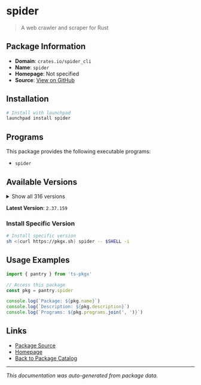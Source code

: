 # spider

> A web crawler and scraper for Rust

## Package Information

- **Domain**: `crates.io/spider_cli`
- **Name**: `spider`
- **Homepage**: Not specified
- **Source**: [View on GitHub](https://github.com/pkgxdev/pantry/tree/main/projects/crates.io/spider_cli/package.yml)

## Installation

```bash
# Install with launchpad
launchpad install spider
```

## Programs

This package provides the following executable programs:

- `spider`

## Available Versions

<details>
<summary>Show all 316 versions</summary>

- `2.37.159`, `2.37.137`, `2.37.136`, `2.37.135`, `2.37.134`
- `2.37.130`, `2.37.122`, `2.37.120`, `2.37.104`, `2.37.91`
- `2.37.90`, `2.37.89`, `2.37.79`, `2.37.73`, `2.37.54`
- `2.37.53`, `2.37.52`, `2.37.51`, `2.37.18`, `2.37.13`
- `2.37.6`, `2.37.2`, `2.37.1`, `2.36.123`, `2.36.117`
- `2.36.112`, `2.36.105`, `2.36.98`, `2.36.94`, `2.36.77`
- `2.36.73`, `2.36.69`, `2.36.67`, `2.36.63`, `2.36.61`
- `2.36.53`, `2.36.34`, `2.36.6`, `2.36.5`, `2.36.2`
- `2.35.18`, `2.35.13`, `2.35.5`, `2.35.4`, `2.34.5`
- `2.34.3`, `2.34.2`, `2.33.11`, `2.33.1`, `2.33.0`
- `2.32.9`, `2.32.6`, `2.32.3`, `2.32.2`, `2.32.1`
- `2.31.8`, `2.31.4`, `2.31.1`, `2.30.23`, `2.30.3`
- `2.30.1`, `2.28.3`, `2.28.2`, `2.28.0`, `2.27.66`
- `2.27.63`, `2.27.57`, `2.27.50`, `2.27.47`, `2.27.45`
- `2.27.44`, `2.27.27`, `2.27.26`, `2.27.25`, `2.27.17`
- `2.27.16`, `2.27.15`, `2.27.14`, `2.27.13`, `2.27.8`
- `2.27.5`, `2.27.3`, `2.27.2`, `2.27.0`, `2.26.27`
- `2.26.25`, `2.26.19`, `2.26.17`, `2.26.12`, `2.26.11`
- `2.26.3`, `2.26.1`, `2.26.0`, `2.25.3`, `2.25.1`
- `2.25.0`, `2.24.14`, `2.24.13`, `2.24.12`, `2.24.11`
- `2.24.10`, `2.24.9`, `2.24.8`, `2.24.7`, `2.24.6`
- `2.23.6`, `2.23.2`, `2.22.19`, `2.22.17`, `2.22.15`
- `2.22.14`, `2.22.13`, `2.22.12`, `2.22.11`, `2.22.10`
- `2.22.8`, `2.22.7`, `2.22.6`, `2.22.5`, `2.22.2`
- `2.21.33`, `2.21.31`, `2.21.27`, `2.21.25`, `2.21.21`
- `2.21.18`, `2.21.15`, `2.21.11`, `2.21.5`, `2.21.0`
- `2.20.6`, `2.20.5`, `2.19.0`, `2.18.0`, `2.16.0`
- `2.15.0`, `2.14.0`, `2.13.100`, `2.13.99`, `2.13.97`
- `2.13.96`, `2.13.95`, `2.13.93`, `2.13.89`, `2.13.88`
- `2.13.84`, `2.13.82`, `2.13.80`, `2.13.78`, `2.13.76`
- `2.13.74`, `2.13.64`, `2.13.63`, `2.13.57`, `2.13.56`
- `2.13.50`, `2.13.47`, `2.13.45`, `2.13.36`, `2.13.33`
- `2.13.32`, `2.13.31`, `2.13.30`, `2.13.21`, `2.13.20`
- `2.13.5`, `2.13.3`, `2.13.0`, `2.12.12`, `2.12.10`
- `2.12.9`, `2.12.6`, `2.12.5`, `2.12.4`, `2.12.1`
- `2.11.20`, `2.11.19`, `2.11.18`, `2.11.17`, `2.11.16`
- `2.11.15`, `2.11.14`, `2.11.12`, `2.11.8`, `2.11.6`
- `2.11.2`, `2.11.1`, `2.11.0`, `2.10.27`, `2.10.26`
- `2.10.24`, `2.10.23`, `2.10.22`, `2.10.21`, `2.10.20`
- `2.10.19`, `2.10.14`, `2.10.13`, `2.10.11`, `2.10.10`
- `2.10.9`, `2.10.8`, `2.10.6`, `2.10.4`, `2.10.3`
- `2.10.0`, `2.9.15`, `2.9.9`, `2.9.8`, `2.9.6`
- `2.9.4`, `2.9.3`, `2.9.2`, `2.9.0`, `2.8.29`
- `2.8.27`, `2.8.26`, `2.8.25`, `2.8.23`, `2.8.22`
- `2.8.21`, `2.8.20`, `2.8.18`, `2.8.15`, `2.8.14`
- `2.8.13`, `2.8.12`, `2.8.10`, `2.8.8`, `2.8.7`
- `2.8.6`, `2.8.5`, `2.8.4`, `2.8.3`, `2.7.1`
- `2.6.34`, `2.6.33`, `2.6.32`, `2.6.27`, `2.6.22`
- `2.6.15`, `2.6.14`, `2.6.11`, `2.6.10`, `2.6.9`
- `2.6.8`, `2.6.7`, `2.6.5`, `2.6.4`, `2.6.2`
- `2.6.1`, `2.6.0`, `2.5.3`, `2.5.2`, `2.5.1`
- `2.5.0`, `2.4.1`, `2.4.0`, `2.3.5`, `2.3.3`
- `2.3.1`, `2.3.0`, `2.2.18`, `2.2.16`, `2.2.15`
- `2.2.14`, `2.2.13`, `2.2.12`, `2.2.11`, `2.2.10`
- `2.2.6`, `2.2.5`, `2.2.4`, `2.2.3`, `2.2.2`
- `2.2.1`, `2.1.9`, `2.1.8`, `2.1.3`, `2.1.2`
- `2.0.20`, `2.0.18`, `2.0.17`, `2.0.15`, `2.0.14`
- `2.0.13`, `2.0.6`, `2.0.5`, `2.0.3`, `2.0.2`
- `2.0.1`, `1.99.30`, `1.99.28`, `1.99.27`, `1.99.24`
- `1.99.21`, `1.99.20`, `1.99.19`, `1.99.18`, `1.99.17`
- `1.99.16`, `1.99.15`, `1.99.10`, `1.99.9`, `1.99.8`
- `1.99.7`, `1.99.5`, `1.99.4`, `1.99.3`, `1.99.2`
- `1.99.1`, `1.99.0`, `1.98.8`, `1.98.7`, `1.98.6`
- `1.98.4`

</details>

**Latest Version**: `2.37.159`

### Install Specific Version

```bash
# Install specific version
sh <(curl https://pkgx.sh) spider -- $SHELL -i
```

## Usage Examples

```typescript
import { pantry } from 'ts-pkgx'

// Access this package
const pkg = pantry.spider

console.log(`Package: ${pkg.name}`)
console.log(`Description: ${pkg.description}`)
console.log(`Programs: ${pkg.programs.join(', ')}`)
```

## Links

- [Package Source](https://github.com/pkgxdev/pantry/tree/main/projects/crates.io/spider_cli/package.yml)
- [Homepage](#)
- [Back to Package Catalog](../../../package-catalog.md)

---

*This documentation was auto-generated from package data.*
